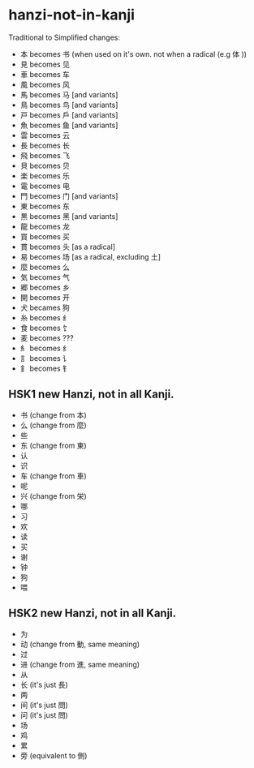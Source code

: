 # hanzi-not-in-kanji

Traditional to Simplified changes:

* 本 becomes 书 (when used on it's own. not when a radical (e.g 体	))
* 見 becomes 见
* 車 becomes 车
* 風 becomes 风
* 馬 becomes 马 [and variants]
* 鳥 becomes 鸟 [and variants]
* 戸 becomes 戶 [and variants]
* 魚 becomes 鱼 [and variants]
* 雲 becomes 云
* 長 becomes 长
* 飛 becomes 飞
* 貝 becomes 贝
* 楽 becomes 乐
* 電 becomes 电
* 門 becomes 门 [and variants]
* 東 becomes 东
* 黒 becomes 黑 [and variants]
* 龍 becomes 龙
* 買 becomes 买
* 貫 becomes 头 [as a radical]
* 易 becomes 场 [as a radical, excluding 土]
* 麼 becomes 么
* 気 becomes 气
* 郷 becomes 乡
* 開 becomes 开
* 犬 becames 狗
* 糸 becomes 纟
* 食 becomes 饣
* 麦 becomes ???
* 糹 becomes 纟
* 訁 becomes 讠
* 釒 becomes 钅


## HSK1 new Hanzi, not in all Kanji.

*  书 (change from 本)
*  么 (change from 麼)
*  些
*  东 (change from 東)
*  认
*  识
*  车 (change from 車)
*  呢
*  兴 (change from 栄)
*  哪
*  习
*  欢
*  读
*  买
*  谢
*  钟
*  狗
*  喂

## HSK2 new Hanzi, not in all Kanji.

*  为
*  动 (change from 動, same meaning)
*  过
*  进 (change from 進, same meaning)
*  从
*  长 (it's just 長)
*  两
*  间 (it's just 問)
*  问 (it's just 問)
*  场
*  鸡
*  累
*  旁 (equivalent to 側)
